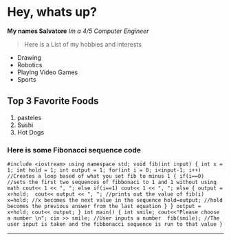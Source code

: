 # Hey, whats up?
**My names Salvatore**
*Im a 4/5 Computer Engineer*

> Here is a List of my hobbies
> and interests
- Drawing
- Robotics
- Playing Video Games
- Sports

## Top 3 Favorite Foods
1. pasteles
2. Sushi
3. Hot Dogs

### Here is some Fibonacci sequence code
`#include <iostream>
using namespace std;
void fib(int input)
{
    int x = 1;
    int hold = 1;
    int output = 1;
    for(int i = 0; i<input-1; i++) //Creates a loop based of what you set fib to minus 1
    {
        if(i==0)    //sets the first two sequences of fibbonaci to 1 and 1 without using math
        cout<< 1 << ", ";
        else if(i==1)
        cout<< 1 << ", ";
        else
        {
            output = x+hold; 
            cout<< output << ", "; //prints out the value of fib(i)
            x=hold; //x becomes the next value in the sequence
            hold=output; //hold becomes the previous answer from the last equation
        }
    }
    output = x+hold;
    cout<< output;
}
int main()
{
    int smile;
    cout<<"Please choose a number \n";
    cin >> smile; //User inputs a number 
    fib(smile); //The user input is taken and the fibbonacci sequence is run to that value
}`

---


